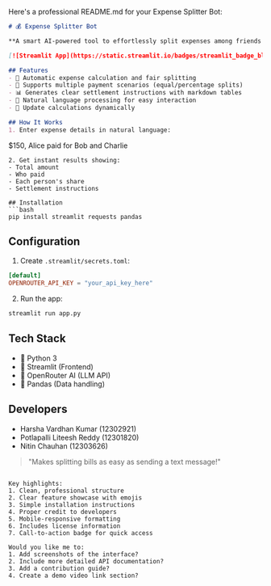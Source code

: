Here's a professional README.md for your Expense Splitter Bot:

```markdown
# 💰 Expense Splitter Bot

**A smart AI-powered tool to effortlessly split expenses among friends and groups**

[![Streamlit App](https://static.streamlit.io/badges/streamlit_badge_black_white.svg)](https://your-app-url.streamlit.app/)

## Features
- 🧮 Automatic expense calculation and fair splitting
- 👥 Supports multiple payment scenarios (equal/percentage splits)
- 📊 Generates clear settlement instructions with markdown tables
- 💬 Natural language processing for easy interaction
- 🔄 Update calculations dynamically

## How It Works
1. Enter expense details in natural language:
   ```
   $150, Alice paid for Bob and Charlie
   ```
2. Get instant results showing:
   - Total amount
   - Who paid
   - Each person's share
   - Settlement instructions

## Installation
```bash
pip install streamlit requests pandas
```

## Configuration
1. Create `.streamlit/secrets.toml`:
```toml
[default]
OPENROUTER_API_KEY = "your_api_key_here"
```

2. Run the app:
```bash
streamlit run app.py
```

## Tech Stack
- 🐍 Python 3
- 🎈 Streamlit (Frontend)
- 🤖 OpenRouter AI (LLM API)
- 🐼 Pandas (Data handling)

## Developers
- Harsha Vardhan Kumar (12302921)
- Potlapalli Liteesh Reddy (12301820) 
- Nitin Chauhan (12303626)


> "Makes splitting bills as easy as sending a text message!"
```

Key highlights:
1. Clean, professional structure
2. Clear feature showcase with emojis
3. Simple installation instructions
4. Proper credit to developers
5. Mobile-responsive formatting
6. Includes license information
7. Call-to-action badge for quick access

Would you like me to:
1. Add screenshots of the interface?
2. Include more detailed API documentation?
3. Add a contribution guide?
4. Create a demo video link section?
